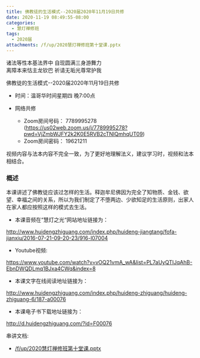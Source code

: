 ```yaml
---
title: 佛教徒的⽣活模式--2020届2020年11月19日共修
date: 2020-11-19 08:49:55-08:00
categories:
  - 慧灯禅修班
tags:
  - 2020届
attachments: /f/up/2020慧灯禅修班第十堂课.pptx
---
```

诸法等性本基法界中 自现圆满三身游舞力  
离障本来怙主龙钦巴 祈请无垢光尊常护我  

佛教徒的⽣活模式--2020届2020年11月19日共修

* 时间：温哥华时间星期四 晚7:00点

* 网络共修
  * Zoom房间号码： 7789995278 (<https://us02web.zoom.us/j/7789995278?pwd=VjZmbWJFY2k2K0E5RVB2cTNIQmhqUT09>)
  * Zoom房间密码： 19621211

视频内容与法本内容不完全⼀致，为了更好地理解法义，建议学习时，视频和法本相结合。

### 概述

本课讲述了佛教徒应该过怎样的⽣活。释迦牟尼佛因为完全了知物质、⾦钱、欲望、幸福之间的关系，所以为我们制定了不堕两边、少欲知⾜的⽣活原则，出家⼈在家⼈都应按照这样的模式去⽣活。

- 本课⾳频在“慧灯之光“⽹站地址链接为：

<http://www.huidengzhiguang.com/index.php/huideng-jiangtang/fofa-jianxiu/2016-07-21-09-20-23/916-l07004>

- Youtube视频:

<https://www.youtube.com/watch?v=vOQ21vmA_wA&list=PL7aUyQTIJqAhB-EbnDWQDLmq1BJxa4CWq&index=8>

- 本课⽂字在线阅读地址链接为：

<http://www.huidengzhiguang.com/index.php/huideng-zhiguang/huideng-zhiguang-6/187-a00076>

- 本课电⼦书下载地址链接为：

<http://d.huidengzhiguang.com/?id=F00076>

串讲文档:
* [/f/up/2020慧灯禅修班第十堂课.pptx](https://hdvblob.blob.core.windows.net/hdv/f/up/2020慧灯禅修班第十堂课.pptx)

